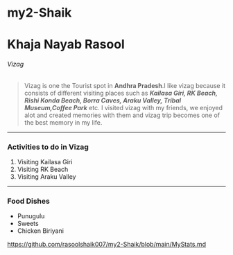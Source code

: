 # my2-Shaik
# Khaja Nayab Rasool
###### Vizag

> Vizag is one the Tourist spot in **Andhra Pradesh**.I like vizag because it consists of different visiting places such as ***Kailasa Giri, RK Beach, Rishi Konda Beach, Borra Caves, Araku Valley, Tribal Museum,Coffee Park*** etc.
I visited vizag with my friends, we enjoyed alot and created memories with them and vizag trip becomes one of the best memory in my life.

---

### Activities to do in Vizag
1. Visiting Kailasa Giri
2. Visiting RK Beach
3. Visiting Araku Valley

---

### Food Dishes
- Punugulu
- Sweets
- Chicken Biriyani

https://github.com/rasoolshaik007/my2-Shaik/blob/main/MyStats.md 
